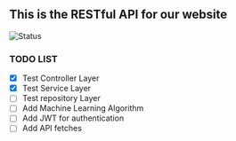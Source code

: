 ## This is the RESTful API for our website
![Status](https://github.com/Software-Engineering-Final-Project/articleFetch/workflows/Java%20CI%20with%20Maven/badge.svg)

### TODO LIST
- [x] Test Controller Layer
- [x] Test Service Layer
- [ ] Test repository Layer
- [ ] Add Machine Learning Algorithm
- [ ] Add JWT for authentication
- [ ] Add API fetches
